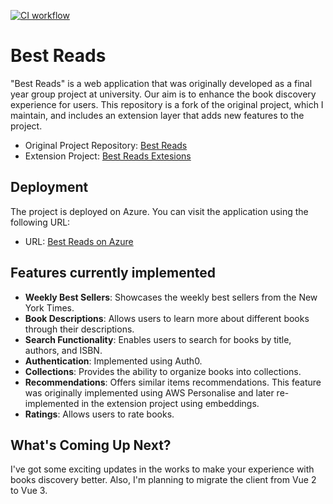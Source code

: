 [![CI workflow](https://github.com/Marvan-T/best-reads/actions/workflows/ci.yml/badge.svg)](https://github.com/Marvan-T/best-reads/actions/workflows/ci.yml)

# Best Reads

"Best Reads" is a web application that was originally developed as a final year group project at
university. Our aim is to enhance the book discovery experience for users. This repository is a fork
of the original project, which I maintain, and includes an extension layer that adds new features to
the project.

- Original Project
  Repository: [Best Reads](https://github.com/laurenmaylittle-cs/book-recommendations)
- Extension Project: [Best Reads Extesions](https://github.com/Marvan-T/bestreads-extensions)

## Deployment

The project is deployed on Azure. You can visit the application using the following URL:

- URL: [Best Reads on Azure](https://best-reads.azurewebsites.net)

## Features currently implemented

- **Weekly Best Sellers**: Showcases the weekly best sellers from the New York Times.
- **Book Descriptions**: Allows users to learn more about different books through their
  descriptions.
- **Search Functionality**: Enables users to search for books by title, authors, and ISBN.
- **Authentication**: Implemented using Auth0.
- **Collections**: Provides the ability to organize books into collections.
- **Recommendations**: Offers similar items recommendations. This feature was originally implemented
  using AWS Personalise and later re-implemented in the extension project using embeddings.
- **Ratings**: Allows users to rate books.

## What's Coming Up Next?

I've got some exciting updates in the works to make your experience with books discovery better.
Also,
I'm planning to migrate the client from Vue 2 to Vue 3.
